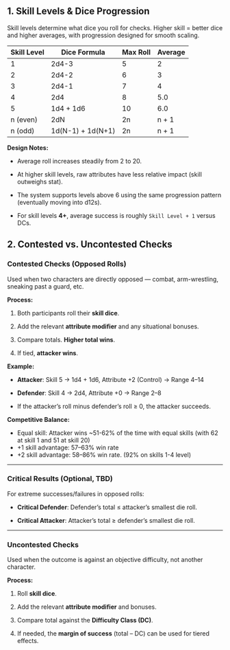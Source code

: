## 1. Skill Levels & Dice Progression 

Skill levels determine what dice you roll for checks. Higher skill = better dice and higher averages, with progression designed for smooth scaling.

| Skill Level | Dice Formula      | Max Roll | Average |
| ----------- | ----------------- | -------- | ------- |
| 1           | 2d4-3             | 5        | 2       |
| 2           | 2d4-2             | 6        | 3       |
| 3           | 2d4-1             | 7        | 4       |
| 4           | 2d4               | 8        | 5.0     |
| 5           | 1d4 + 1d6         | 10       | 6.0     |
| n (even)    | 2dN               | 2n       | n + 1   |
| n (odd)     | 1d(N-1) + 1d(N+1) | 2n       | n + 1   |


**Design Notes:**

- Average roll increases steadily from 2 to 20.
    
- At higher skill levels, raw attributes have less relative impact (skill outweighs stat).
    
- The system supports levels above 6 using the same progression pattern (eventually moving into d12s).
    
- For skill levels **4+**, average success is roughly `Skill Level + 1` versus DCs.

## 2. Contested vs. Uncontested Checks

### **Contested Checks** (Opposed Rolls)

Used when two characters are directly opposed — combat, arm-wrestling, sneaking past a guard, etc.

**Process:**

1. Both participants roll their **skill dice**.
    
2. Add the relevant **attribute modifier** and any situational bonuses.
    
3. Compare totals. **Higher total wins**.
    
4. If tied, **attacker wins**.
    

**Example:**

- **Attacker**: Skill 5 → 1d4 + 1d6, Attribute +2 (Control) → Range 4–14
    
- **Defender**: Skill 4 → 2d4, Attribute +0 → Range 2–8
    
- If the attacker’s roll minus defender’s roll ≥ 0, the attacker succeeds.
    

**Competitive Balance:**

- Equal skill: Attacker wins ~51-62% of the time with equal skills (with 62 at skill 1 and 51 at skill 20)
- +1 skill advantage: 57–63% win rate  
- +2 skill advantage: 58–86% win rate. (92% on skills 1-4 level)


---

### **Critical Results** (Optional, TBD)

For extreme successes/failures in opposed rolls:

- **Critical Defender**: Defender’s total ≤ attacker’s smallest die roll.
    
- **Critical Attacker**: Attacker’s total ≥ defender’s smallest die roll.

---

### **Uncontested Checks**

Used when the outcome is against an objective difficulty, not another character.

**Process:**

1. Roll **skill dice**.
    
2. Add the relevant **attribute modifier** and bonuses.
    
3. Compare total against the **Difficulty Class (DC)**.
    
4. If needed, the **margin of success** (total – DC) can be used for tiered effects.
